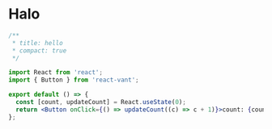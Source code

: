 # Halo

```jsx
/**
 * title: hello
 * compact: true
 */

import React from 'react';
import { Button } from 'react-vant';

export default () => {
  const [count, updateCount] = React.useState(0);
  return <Button onClick={() => updateCount((c) => c + 1)}>count: {count}</Button>;
};
```

<API exports='["default", "Other"]' />
